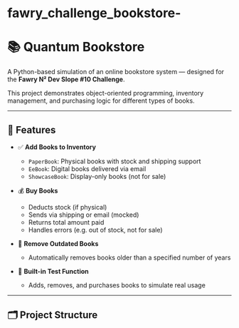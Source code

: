# fawry_challenge_bookstore-
# 📚 Quantum Bookstore

A Python-based simulation of an online bookstore system — designed for the **Fawry N² Dev Slope #10 Challenge**.

This project demonstrates object-oriented programming, inventory management, and purchasing logic for different types of books.

---

## 🚀 Features

- ✅ **Add Books to Inventory**
  - `PaperBook`: Physical books with stock and shipping support
  - `EeBook`: Digital books delivered via email
  - `ShowcaseBook`: Display-only books (not for sale)

- 💰 **Buy Books**
  - Deducts stock (if physical)
  - Sends via shipping or email (mocked)
  - Returns total amount paid
  - Handles errors (e.g. out of stock, not for sale)

- 🧹 **Remove Outdated Books**
  - Automatically removes books older than a specified number of years

- 🧪 **Built-in Test Function**
  - Adds, removes, and purchases books to simulate real usage

---

## 🗂️ Project Structure

